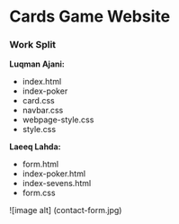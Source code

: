 # Cards Game Website

### Work Split

**Luqman Ajani:**
- index.html
- index-poker
- card.css
- navbar.css
- webpage-style.css
- style.css

**Laeeq Lahda:**
- form.html
- index-poker.html
- index-sevens.html
- form.css

![image alt] (contact-form.jpg)
